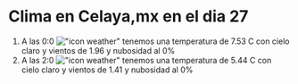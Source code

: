 # Clima en Celaya,mx en el dia 27

1. A las 0:0 !["icon weather"](http://openweathermap.org/img/w/01n.png) tenemos una temperatura de 7.53 C con cielo claro y  vientos de 1.96 y nubosidad al 0%
1. A las 2:0 !["icon weather"](http://openweathermap.org/img/w/01n.png) tenemos una temperatura de 5.44 C con cielo claro y  vientos de 1.41 y nubosidad al 0%
